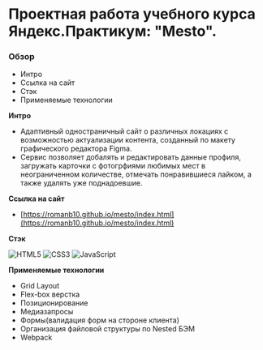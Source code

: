 # Проектная работа учебного курса Яндекс.Практикум: "Mesto".

### Обзор

* Интро
* Ссылка на сайт
* Стэк
* Применяемые технологии

**Интро**
* Адаптивный одностраничный сайт о различных локациях с возможностью актуализации контента,
  созданный по макету графического редактора Figma.
* Сервис позволяет добалять и редактировать данные профиля, загружать карточки с фотогрфиями любимых мест в неограниченном количестве, отмечать понравившиеся лайком, а также удалять уже поднадоевшие.


**Ссылка на сайт**
* [https://romanb10.github.io/mesto/index.html](https://romanb10.github.io/mesto/index.html)

**Стэк**

![HTML5](https://img.shields.io/badge/html5-%23E34F26.svg?style=for-the-badge&logo=html5&logoColor=white)
![CSS3](https://img.shields.io/badge/css3-%231572B6.svg?style=for-the-badge&logo=css3&logoColor=white)
![JavaScript](https://img.shields.io/badge/javascript-%23323330.svg?style=for-the-badge&logo=javascript&logoColor=%23F7DF1E)

**Применяемые технологии**
* Grid Layout
* Flex-box верстка
* Позиционирование
* Медиазапросы
* Формы(валидация форм на стороне клиента)
* Организация файловой структуры по Nested БЭМ
* Webpack
